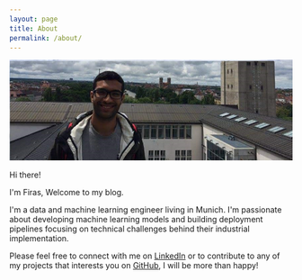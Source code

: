 ```yaml
---
layout: page
title: About
permalink: /about/
---
```


![image](/assets/images/0_profile.png)

Hi there!

I'm Firas, Welcome to my blog.  

I'm a data and machine learning engineer living in Munich. I'm passionate about developing machine learning models and building deployment pipelines focusing on technical challenges behind their industrial implementation. 

Please feel free to connect with me on [LinkedIn](https://www.linkedin.com/in/firas-esbai-049aab129/) or to contribute to any of my projects that interests you on [GitHub](https://github.com/firasesbai), I will be more than happy!